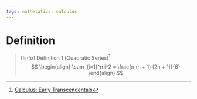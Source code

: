 ```yaml
---
tags: mathetatics, calculus
---
```


# Definition

> [!info] Definition 1 (Quadratic Series)[^1]
> $$
> \begin{align}
> \sum_{i=1}^n i^2 = \frac{n (n + 1) (2n + 1)}{6}
> \end{align}
> $$

[^1]: [Calculus: Early Transcendentals](zotero://open-pdf/library/items/EEFDQ9Y5?page=413)
